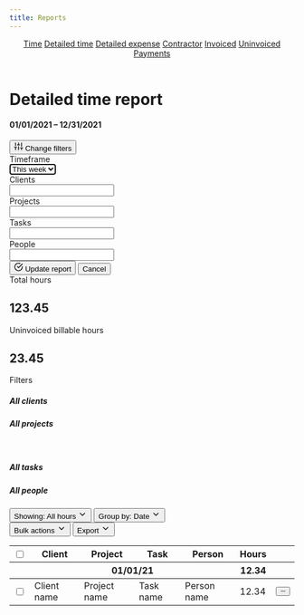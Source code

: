 ```yaml
---
title: Reports
---
```


<header id="top-nav">
  <nav>
    <a href="/harvest-nav/reports">Time</a>
    <a href="/harvest-nav/detailed-report" class="is-active">Detailed time</a>
    <a href="#">Detailed expense</a>
    <a href="#">Contractor</a>
    <a href="#">Invoiced</a>
    <a href="#">Uninvoiced</a>
    <a href="#">Payments</a>
  </nav>
</header>

<main>
  <div class="flex justify-space-between">
    <div>
      <h1>Detailed time report</h1>
    </div>
    <div class="flex">
      <h4 class="mr-8">01/01/2021 – 12/31/2021</h4>
      <button class="button primary is-disabled">
        <svg xmlns="http://www.w3.org/2000/svg" width="16" height="16" viewBox="0 0 24 24" fill="none" stroke="currentColor" stroke-width="2" stroke-linecap="round" stroke-linejoin="round" class="feather feather-sliders"><line x1="4" y1="21" x2="4" y2="14"></line><line x1="4" y1="10" x2="4" y2="3"></line><line x1="12" y1="21" x2="12" y2="12"></line><line x1="12" y1="8" x2="12" y2="3"></line><line x1="20" y1="21" x2="20" y2="16"></line><line x1="20" y1="12" x2="20" y2="3"></line><line x1="1" y1="14" x2="7" y2="14"></line><line x1="9" y1="8" x2="15" y2="8"></line><line x1="17" y1="16" x2="23" y2="16"></line></svg>
        Change filters
      </button>
    </div>
  </div>

  <div class="form-box mt-16 mb-24">
    <div class="form-box-inner">
      <div class="field mb-24">
        <div class="left">
          <label>Timeframe</label>
        </div>
        <div class="right">
          <select class="input" autofocus><option>This week</option></select>
        </div>
      </div>
      <div class="field mb-8">
        <div class="left">
          <label>Clients</label>
        </div>
        <div class="right">
          <input class="input" type="text">
        </div>
      </div>
      <div class="field mb-8">
        <div class="left">
          <label>Projects</label>
        </div>
        <div class="right">
          <input class="input" type="text">
        </div>
      </div>
      <div class="field mb-8">
        <div class="left">
          <label>Tasks</label>
        </div>
        <div class="right">
          <input class="input" type="text">
        </div>
      </div>
      <div class="field mb-16">
        <div class="left">
          <label>People</label>
        </div>
        <div class="right">
          <input class="input" type="text">
        </div>
      </div>
      <div class="submit">
        <button class="button primary"><svg xmlns="http://www.w3.org/2000/svg" width="16" height="16" viewBox="0 0 24 24" fill="none" stroke="currentColor" stroke-width="2" stroke-linecap="round" stroke-linejoin="round" class="feather feather-check-circle"><path d="M22 11.08V12a10 10 0 1 1-5.93-9.14"></path><polyline points="22 4 12 14.01 9 11.01"></polyline></svg> Update report</button>
        <button class="button cancel">Cancel</button>
      </div>
    </div>
  </div>

  <!-- <hr class="mt-16 mb-24"> -->

  <div class="summary">
    <div class="summary-box">
      Total hours<br>
      <h2>123.45</h2>
    </div>
    <div class="summary-box">
      Uninvoiced billable hours<br>
      <h2>23.45</h2>
    </div>
    <div class="summary-box">
      Filters<br>
      <h5>All clients</h5>
      <h5>All projects</h5>
    </div>
    <div class="summary-box">
      <br>
      <h5>All tasks</h5>
      <h5>All people</h5>
    </div>
  </div>

  <div class="flex justify-space-between mt-16">
    <div class="flex">
      <button class="button button-sm">
        Showing: <span>All hours</span>
        <svg xmlns="http://www.w3.org/2000/svg" width="16" height="16" viewBox="0 0 24 24" fill="none" stroke="currentColor" stroke-width="2" stroke-linecap="round" stroke-linejoin="round" class="feather feather-chevron-down"><polyline points="6 9 12 15 18 9"></polyline></svg>
      </button>
      <button class="button button-sm">
        Group by: <span>Date</span>
        <svg xmlns="http://www.w3.org/2000/svg" width="16" height="16" viewBox="0 0 24 24" fill="none" stroke="currentColor" stroke-width="2" stroke-linecap="round" stroke-linejoin="round" class="feather feather-chevron-down"><polyline points="6 9 12 15 18 9"></polyline></svg>
      </button>
    </div>
    <div class="flex">
      <button class="button button-sm">Bulk actions <svg xmlns="http://www.w3.org/2000/svg" width="16" height="16" viewBox="0 0 24 24" fill="none" stroke="currentColor" stroke-width="2" stroke-linecap="round" stroke-linejoin="round" class="feather feather-chevron-down"><polyline points="6 9 12 15 18 9"></polyline></svg></button>
      <button class="button button-sm">Export <svg xmlns="http://www.w3.org/2000/svg" width="16" height="16" viewBox="0 0 24 24" fill="none" stroke="currentColor" stroke-width="2" stroke-linecap="round" stroke-linejoin="round" class="feather feather-chevron-down"><polyline points="6 9 12 15 18 9"></polyline></svg></button>
    </div>
  </div>

  <div class="table-wrapper mt-16">
    <table border="0" class="table" cellpadding="0" cellspacing="0">
      <tbody>
        <tr>
          <th class="no-width"><input type="checkbox"></th>
          <th>Client</th>
          <th>Project</th>
          <th>Task</th>
          <th>Person</th>
          <th class="no-width text-right">Hours</th>
          <th class="no-width"></th>
        </tr>
      </tbody>
      <tbody>
        <tr>
          <th class="no-width"></th>
          <th colspan="4">01/01/21</th>
          <th class="no-width text-right">12.34</th>
          <th class="no-width"></th>
        </tr>
      </tbody>
      <tbody>
        <tr>
          <td class="no-width"><input type="checkbox"></td>
          <td>Client name</td>
          <td>Project name</td>
          <td>Task name</td>
          <td>Person name</td>
          <td class="no-width text-right">12.34</td>
          <td class="no-width">
            <button class="button button-sm">
              <svg xmlns="http://www.w3.org/2000/svg" width="16" height="16" viewBox="0 0 24 24" fill="none" stroke="currentColor" stroke-width="2" stroke-linecap="round" stroke-linejoin="round" class="feather feather-more-horizontal"><circle cx="12" cy="12" r="1"></circle><circle cx="19" cy="12" r="1"></circle><circle cx="5" cy="12" r="1"></circle></svg>
            </button>
          </td>
        </tr>
      </tbody>
    </table>
  </div>
</main>
